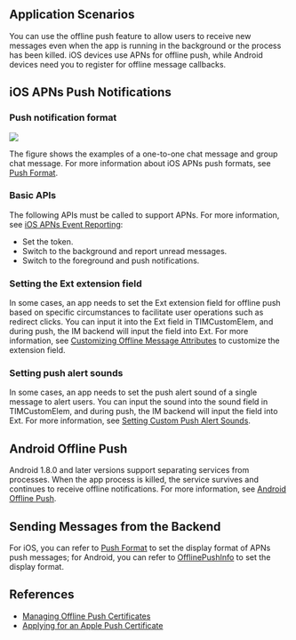 ## Application Scenarios
You can use the offline push feature to allow users to receive new messages even when the app is running in the background or the process has been killed. iOS devices use APNs for offline push, while Android devices need you to register for offline message callbacks.

## iOS APNs Push Notifications
### Push notification format

![](https://main.qcloudimg.com/raw/8bb11ef0a0ff210c1b0a1ab65da63c2f.png)


The figure shows the examples of a one-to-one chat message and group chat message.
For more information about iOS APNs push formats, see [Push Format](https://intl.cloud.tencent.com/document/product/1047/34347).

### Basic APIs
The following APIs must be called to support APNs. For more information, see [iOS APNs Event Reporting](https://intl.cloud.tencent.com/document/product/1047/34347):
- Set the token.
- Switch to the background and report unread messages.
- Switch to the foreground and push notifications.

### Setting the Ext extension field
In some cases, an app needs to set the Ext extension field for offline push based on specific circumstances to facilitate user operations such as redirect clicks. You can input it into the Ext field in TIMCustomElem, and during push, the IM backend will input the field into Ext. For more information, see [Customizing Offline Message Attributes](https://intl.cloud.tencent.com/document/product/1047/34347) to customize the extension field.

### Setting push alert sounds
In some cases, an app needs to set the push alert sound of a single message to alert users. You can input the sound into the sound field in TIMCustomElem, and during push, the IM backend will input the field into Ext. For more information, see [Setting Custom Push Alert Sounds](https://intl.cloud.tencent.com/document/product/1047/34347).

## Android Offline Push
Android 1.8.0 and later versions support separating services from processes. When the app process is killed, the service survives and continues to receive offline notifications. For more information, see [Android Offline Push](https://intl.cloud.tencent.com/document/product/1047/34336).

## Sending Messages from the Backend
For iOS, you can refer to [Push Format](https://intl.cloud.tencent.com/document/product/1047/34347) to set the display format of APNs push messages; for Android, you can refer to [OfflinePushInfo](https://intl.cloud.tencent.com/document/product/1047/33527) to set the display format.

## References
- [Managing Offline Push Certificates](https://intl.cloud.tencent.com/document/product/1047/34540)
- [Applying for an Apple Push Certificate](https://intl.cloud.tencent.com/document/product/1047/34346)
